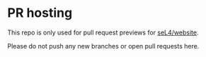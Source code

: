 # PR hosting

This repo is only used for pull request previews for [seL4/website].

Please do not push any new branches or open pull requests here.

[seL4/website]: http://github.com/seL4/website
